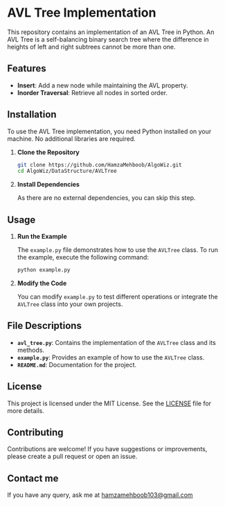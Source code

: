 # AVL Tree Implementation

This repository contains an implementation of an AVL Tree in Python. An AVL Tree is a self-balancing binary search tree where the difference in heights of left and right subtrees cannot be more than one.

## Features

- **Insert**: Add a new node while maintaining the AVL property.
- **Inorder Traversal**: Retrieve all nodes in sorted order.

## Installation

To use the AVL Tree implementation, you need Python installed on your machine. No additional libraries are required.

1. **Clone the Repository**

    ```bash
    git clone https://github.com/HamzaMehboob/AlgoWiz.git
    cd AlgoWiz/DataStructure/AVLTree
    ```

2. **Install Dependencies**

    As there are no external dependencies, you can skip this step.

## Usage

1. **Run the Example**

    The `example.py` file demonstrates how to use the `AVLTree` class. To run the example, execute the following command:

    ```bash
    python example.py
    ```

2. **Modify the Code**

    You can modify `example.py` to test different operations or integrate the `AVLTree` class into your own projects.

## File Descriptions

- **`avl_tree.py`**: Contains the implementation of the `AVLTree` class and its methods.
- **`example.py`**: Provides an example of how to use the `AVLTree` class.
- **`README.md`**: Documentation for the project.

## License

This project is licensed under the MIT License. See the [LICENSE](LICENSE) file for more details.

## Contributing

Contributions are welcome! If you have suggestions or improvements, please create a pull request or open an issue.

## Contact me

If you have any query, ask me at hamzamehboob103@gmail.com

